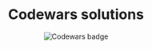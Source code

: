 <h1 align="center">Codewars solutions</h1>
<p align="center">
    <img src="https://www.codewars.com/users/flrntvl/badges/large" alt="Codewars badge" />
</p>
